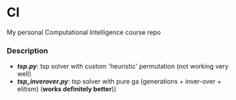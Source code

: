 # CI
My personal Computational Intelligence course repo


### Description
 - *__tsp.py__*: tsp solver with custom 'heuristic' permutation (not working very well)
 - *__tsp_inverover.py__*: tsp solver with pure ga (generations + inver-over + elitism) (**works definitely better**))
